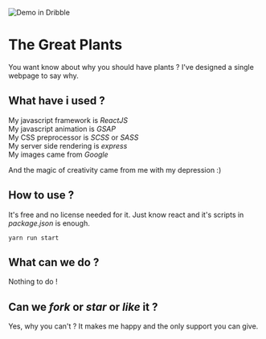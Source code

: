 ![Demo in Dribble](https://cdn.dribbble.com/users/4424833/screenshots/15459072/media/d2a7af75b0569e93b911a20cb42e4905.png?compress=1&resize=1000x750)


# The Great Plants
You want know about why you should have plants ? I've designed a single webpage to say why.  


## What have i used ?
My javascript framework is *ReactJS*  
My javascript animation is *GSAP*  
My CSS preprocessor is *SCSS* or *SASS*  
My server side rendering is *express*  
My images came from *Google*  

And the magic of creativity came from me with my depression :)

## How to use ?
It's free and no license needed for it. Just know react and it's scripts in *package.json* is enough.

```
yarn run start
```

## What can we do ?
Nothing to do !

## Can we *fork* or *star* or *like* it ?
Yes, why you can't ? It makes me happy and the only support you can give.